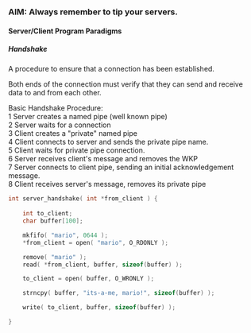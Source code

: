### AIM: Always remember to tip your servers.

#### Server/Client Program Paradigms

##### Handshake  

A procedure to ensure that a connection has been established.  

Both ends of the connection must verify that they can send and receive data to and from each other.

Basic Handshake Procedure:  
1 Server creates a named pipe (well known pipe)  
2 Server waits for a connection  
3 Client creates a "private" named pipe  
4 Client connects to server and sends the private pipe name.  
5 Client waits for private pipe connection.  
6 Server receives client's message and removes the WKP  
7 Server connects to client pipe, sending an initial acknowledgement message.  
8 Client receives server's message, removes its private pipe  

```c
int server_handshake( int *from_client ) {
	
	int to_client;
	char buffer[100];

	mkfifo( "mario", 0644 );
	*from_client = open( "mario", O_RDONLY );

	remove( "mario" );
	read( *from_client, buffer, sizeof(buffer) );

	to_client = open( buffer, O_WRONLY );

	strncpy( buffer, "its-a-me, mario!", sizeof(buffer) );

	write( to_client, buffer, sizeof(buffer) );

}
``` 
